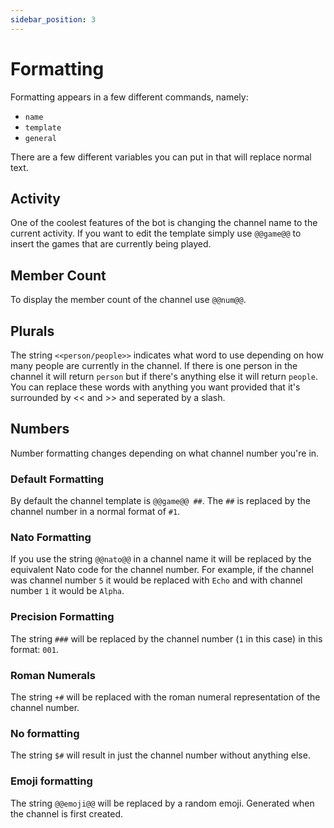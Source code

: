 ```yaml
---
sidebar_position: 3
---
```


# Formatting

Formatting appears in a few different commands, namely:

- `name`
- `template`
- `general`

There are a few different variables you can put in that will replace normal text.

## Activity

One of the coolest features of the bot is changing the channel name to the current activity. If you want to edit the template simply use `@@game@@` to insert the games that are currently being played.

## Member Count

To display the member count of the channel use `@@num@@`.

## Plurals

The string `<<person/people>>` indicates what word to use depending on how many people are currently in the channel. If there is one person in the channel it will return `person` but if there's anything else it will return `people`. You can replace these words with anything you want provided that it's surrounded by << and >> and seperated by a slash.

## Numbers

Number formatting changes depending on what channel number you're in.

### Default Formatting

By default the channel template is `@@game@@ ##`. The `##` is replaced by the channel number in a normal format of `#1`.

### Nato Formatting

If you use the string `@@nato@@` in a channel name it will be replaced by the equivalent Nato code for the channel number. For example, if the channel was channel number `5` it would be replaced with `Echo` and with channel number `1` it would be `Alpha`.

### Precision Formatting

The string `###` will be replaced by the channel number (`1` in this case) in this format: `001`.

### Roman Numerals

The string `+#` will be replaced with the roman numeral representation of the channel number.

### No formatting

The string `$#` will result in just the channel number without anything else.

### Emoji formatting

The string `@@emoji@@` will be replaced by a random emoji. Generated when the channel is first created.
